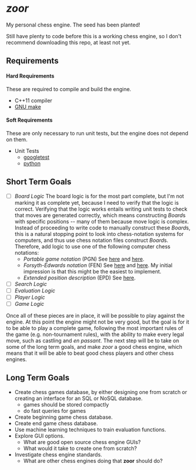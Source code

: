# *zoor*

My personal chess engine. The seed has been planted!

Still have plenty to code before this is a working chess engine, so I don't recommend
downloading this repo, at least not yet.

## Requirements

#### Hard Requirements

These are required to compile and build the engine.

* C++11 compiler
* [GNU make][1]

#### Soft Requirements

These are only necessary to run unit tests, but the engine does not depend on them.

* Unit Tests
  * [googletest][2]
  * [python][3]

## Short Term Goals

* [ ] *Board Logic* The board logic is for the most part complete, but I'm not
marking it as complete yet, because I need to verify that the logic is correct.
Verifying that the logic works entails writing unit tests to check that moves are
generated correctly, which means constructing *Board*s with specific positions --
many of them because move logic is complex. Instead of proceeding to write code
to manually construct these *Board*s, this is a natural stopping point to look
into chess-notation systems for computers, and thus use chess notation files
construct *Board*s. Therefore, add logic to use one of the following computer chess
notations:
  * *Portable game notation* (PGN) See [here][4] and [here][5].
  * *Forsyth-Edwards notation* (FEN) See [here][6] and [here][7]. My initial
    impression is that this might be the easiest to implement.
  * *Extended position description* (EPD) See [here][8].
* [ ] *Search Logic*
* [ ] *Evaluation Logic*
* [ ] *Player Logic*
* [ ] *Game Logic*

Once all of these pieces are in place, it will be possible to play against the
engine. At this point the engine might not be very good, but the goal is for it
to be able to play a complete game, following the most important rules of the game
(e.g. non-tournament rules), with the ability to make every legal move,
such as castling and *en passant*. The next step will be to take on some of the
long term goals, and make *zoor* a good chess engine, which means that it will be
able to beat good chess players and other chess engines.

## Long Term Goals

* Create chess games database, by either designing one from scratch or creating an
  interface for an SQL or NoSQL database.
  * games should be stored compactly
  * do fast queries for games
* Create beginning game chess database.
* Create end game chess database.
* Use machine learning techniques to train evaluation functions.
* Explore GUI options.
  * What are good open source chess engine GUIs?
  * What would it take to create one from scratch?
* Investigate chess engine standards.
  * What are other chess engines doing that **zoor** should do?

[1]: https://www.gnu.org/software/make/
[2]: https://github.com/google/googletest
[3]: https://www.python.org/
[4]: https://en.wikipedia.org/wiki/Portable_Game_Notation
[5]: https://chessprogramming.wikispaces.com/Portable+Game+Notation
[6]: https://en.wikipedia.org/wiki/Forsyth%E2%80%93Edwards_Notation
[7]: https://chessprogramming.wikispaces.com/Forsyth-Edwards+Notation
[8]: https://chessprogramming.wikispaces.com/Extended+Position+Description
